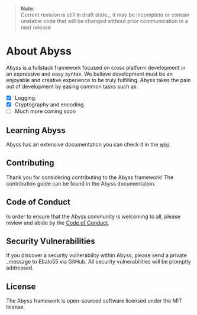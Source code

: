 > **Note**:<br>
> Current revision is still in draft state_, it may be incomplete or contain unstable code that will be changed
> without prior communication in a next release

# About Abyss
Abyss is a fullstack framework focused on cross platform development in an expressive and easy syntax. 
We believe development must be an enjoyable and creative experience to be truly fulfilling. 
Abyss takes the pain out of development by easing common tasks such as:

- [x] Logging. 
- [x] Cryptography and encoding.
- [ ] Much more coming soon

## Learning Abyss
Abyss has an extensive documentation you can check it in the [wiki](https://github.com/ebalo55/abyss/wiki).

## Contributing
Thank you for considering contributing to the Abyss framework! 
The contribution guide can be found in the Abyss documentation.

## Code of Conduct
In order to ensure that the Abyss community is welcoming to all, please review and abide by the [Code of Conduct](CONDUCT.md).

## Security Vulnerabilities
If you discover a security vulnerability within Abyss, please send a private _message to Ebalo55 via GitHub. 
All security vulnerabilities will be promptly addressed.

## License
The Abyss framework is open-sourced software licensed under the MIT license.
